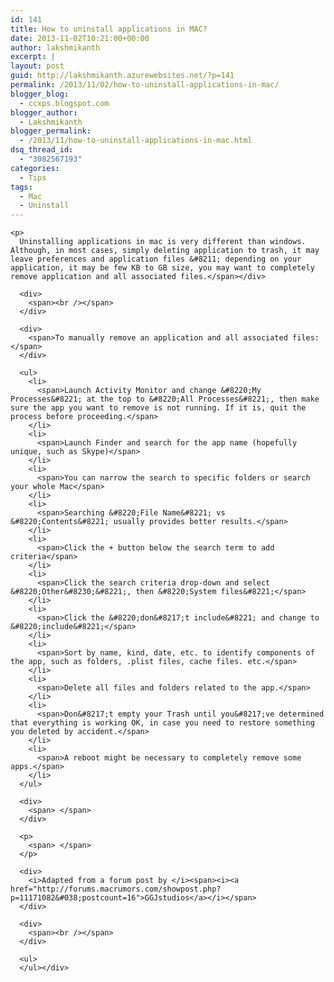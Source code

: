 ```yaml
---
id: 141
title: How to uninstall applications in MAC?
date: 2013-11-02T10:21:00+00:00
author: lakshmikanth
excerpt: |
layout: post
guid: http://lakshmikanth.azurewebsites.net/?p=141
permalink: /2013/11/02/how-to-uninstall-applications-in-mac/
blogger_blog:
  - ccxps.blogspot.com
blogger_author:
  - Lakshmikanth
blogger_permalink:
  - /2013/11/how-to-uninstall-applications-in-mac.html
dsq_thread_id:
  - "3082567193"
categories:
  - Tips
tags:
  - Mac
  - Uninstall
---
```

<div dir="ltr" trbidi="on">
  <div>
    <span></p> 
    
    <p>
      Uninstalling applications in mac is very different than windows. Although, in most cases, simply deleting application to trash, it may leave preferences and application files &#8211; depending on your application, it may be few KB to GB size, you may want to completely remove application and all associated files.</span></div> 
      
      <div>
        <span><br /></span>
      </div>
      
      <div>
        <span>To manually remove an application and all associated files:</span>
      </div>
      
      <ul>
        <li>
          <span>Launch Activity Monitor and change &#8220;My Processes&#8221; at the top to &#8220;All Processes&#8221;, then make sure the app you want to remove is not running. If it is, quit the process before proceeding.</span>
        </li>
        <li>
          <span>Launch Finder and search for the app name (hopefully unique, such as Skype)</span>
        </li>
        <li>
          <span>You can narrow the search to specific folders or search your whole Mac</span>
        </li>
        <li>
          <span>Searching &#8220;File Name&#8221; vs &#8220;Contents&#8221; usually provides better results.</span>
        </li>
        <li>
          <span>Click the + button below the search term to add criteria</span>
        </li>
        <li>
          <span>Click the search criteria drop-down and select &#8220;Other&#8230;&#8221;, then &#8220;System files&#8221;</span>
        </li>
        <li>
          <span>Click the &#8220;don&#8217;t include&#8221; and change to &#8220;include&#8221;</span>
        </li>
        <li>
          <span>Sort by name, kind, date, etc. to identify components of the app, such as folders, .plist files, cache files. etc.</span>
        </li>
        <li>
          <span>Delete all files and folders related to the app.</span>
        </li>
        <li>
          <span>Don&#8217;t empty your Trash until you&#8217;ve determined that everything is working OK, in case you need to restore something you deleted by accident.</span>
        </li>
        <li>
          <span>A reboot might be necessary to completely remove some apps.</span>
        </li>
      </ul>
      
      <div>
        <span> </span>
      </div>
      
      <p>
        <span> </span>
      </p>
      
      <div>
        <i>Adapted from a forum post by </i><span><i><a href="http://forums.macrumors.com/showpost.php?p=11171082&#038;postcount=16">GGJstudios</a></i></span>
      </div>
      
      <div>
        <span><br /></span>
      </div>
      
      <ul>
      </ul></div>